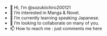 - 👋 Hi, I’m @sozukiichiro200121
- 👀 I’m interested in Manga & Novel.
- 🌱 I’m currently learning speaking Japanese.
- 💞️ I’m looking to collaborate on many of you.
- 📫 How to reach me : just comments me here

<!---
sozukiichiro200121/sozukiichiro200121 is a ✨ special ✨ repository because its `README.md` (this file) appears on your GitHub profile.
You can click the Preview link to take a look at your changes.
--->
